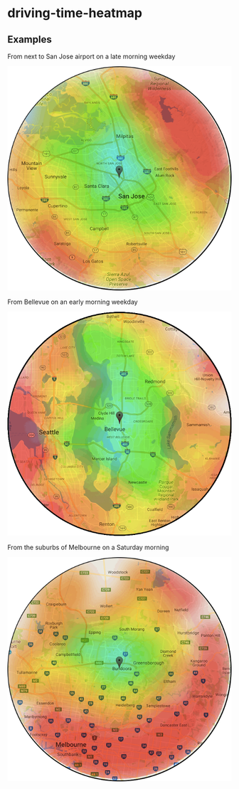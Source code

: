 # driving-time-heatmap

## Examples

From next to San Jose airport on a late morning weekday

![San Jose](public/examples/bay_area_late_morning_weekday.png)

From Bellevue on an early morning weekday

![Bellevue](public/examples/bellevue_weekday_early_afternoon.png)

From the suburbs of Melbourne on a Saturday morning

![Melbourne](public/examples/melborne_suburbs_saturday_morning.png)
